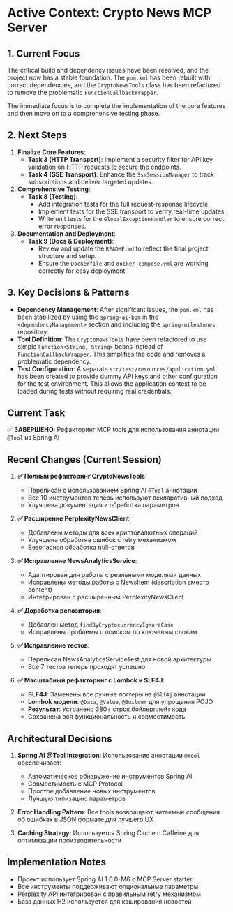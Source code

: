 # Active Context: Crypto News MCP Server

## 1. Current Focus

The critical build and dependency issues have been resolved, and the project now has a stable foundation. The `pom.xml` has been rebuilt with correct dependencies, and the `CryptoNewsTools` class has been refactored to remove the problematic `FunctionCallbackWrapper`.

The immediate focus is to complete the implementation of the core features and then move on to a comprehensive testing phase.

## 2. Next Steps

1.  **Finalize Core Features**:
    - **Task 3 (HTTP Transport)**: Implement a security filter for API key validation on HTTP requests to secure the endpoints.
    - **Task 4 (SSE Transport)**: Enhance the `SseSessionManager` to track subscriptions and deliver targeted updates.
2.  **Comprehensive Testing**:
    - **Task 8 (Testing)**:
        - Add integration tests for the full request-response lifecycle.
        - Implement tests for the SSE transport to verify real-time updates.
        - Write unit tests for the `GlobalExceptionHandler` to ensure correct error responses.
3.  **Documentation and Deployment**:
    - **Task 9 (Docs & Deployment)**:
        - Review and update the `README.md` to reflect the final project structure and setup.
        - Ensure the `Dockerfile` and `docker-compose.yml` are working correctly for easy deployment.

## 3. Key Decisions & Patterns

- **Dependency Management**: After significant issues, the `pom.xml` has been stabilized by using the `spring-ai-bom` in the `<dependencyManagement>` section and including the `spring-milestones` repository.
- **Tool Definition**: The `CryptoNewsTools` have been refactored to use simple `Function<String, String>` beans instead of `FunctionCallbackWrapper`. This simplifies the code and removes a problematic dependency.
- **Test Configuration**: A separate `src/test/resources/application.yml` has been created to provide dummy API keys and other configuration for the test environment. This allows the application context to be loaded during tests without requiring real credentials.

## Current Task
✅ **ЗАВЕРШЕНО**: Рефакторинг MCP tools для использования аннотации `@Tool` из Spring AI

## Recent Changes (Current Session)

1. **✅ Полный рефакторинг CryptoNewsTools**:
   - Переписан с использованием Spring AI `@Tool` аннотации
   - Все 10 инструментов теперь используют декларативный подход
   - Улучшена документация и обработка параметров

2. **✅ Расширение PerplexityNewsClient**:
   - Добавлены методы для всех криптовалютных операций
   - Улучшена обработка ошибок с retry механизмом
   - Безопасная обработка null-ответов

3. **✅ Исправление NewsAnalyticsService**:
   - Адаптирован для работы с реальными моделями данных
   - Исправлены методы работы с NewsItem (description вместо content)
   - Интегрирован с расширенным PerplexityNewsClient

4. **✅ Доработка репозитория**:
   - Добавлен метод `findByCryptocurrencyIgnoreCase`
   - Исправлены проблемы с поиском по ключевым словам

5. **✅ Исправление тестов**:
   - Переписан NewsAnalyticsServiceTest для новой архитектуры
   - Все 7 тестов теперь проходят успешно

6. **✅ Масштабный рефакторинг с Lombok и SLF4J**:
   - **SLF4J**: Заменены все ручные логгеры на `@Slf4j` аннотации
   - **Lombok модели**: `@Data`, `@Value`, `@Builder` для упрощения POJO
   - **Результат**: Устранено 380+ строк бойлерплейт кода
   - Сохранена вся функциональность и совместимость

## Architectural Decisions

1. **Spring AI @Tool Integration**: Использование аннотации `@Tool` обеспечивает:
   - Автоматическое обнаружение инструментов Spring AI
   - Совместимость с MCP Protocol
   - Простое добавление новых инструментов
   - Лучшую типизацию параметров

2. **Error Handling Pattern**: Все tools возвращают читаемые сообщения об ошибках в JSON формате для лучшего UX

3. **Caching Strategy**: Используется Spring Cache с Caffeine для оптимизации производительности

## Implementation Notes

- Проект использует Spring AI 1.0.0-M6 с MCP Server starter
- Все инструменты поддерживают опциональные параметры
- Perplexity API интегрирован с правильным retry механизмом
- База данных H2 используется для кэширования новостей 